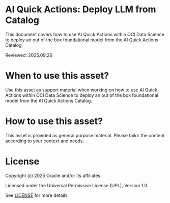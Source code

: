 # AI Quick Actions: Deploy LLM from Catalog
 
This document covers how to use AI Quick Actions within OCI Data Science to deploy an out of the box foundational model from the AI Quick Actions Catalog.

Reviewed: 2025.09.26
 

# When to use this asset?

Use this asset as support material when working on how to use AI Quick Actions within OCI Data Science to deploy an out of the box foundational model from the AI Quick Actions Catalog.


# How to use this asset?

This asset is provided as general purpose material. Please tailor the content according to your context and needs.


# License
 
Copyright (c) 2025 Oracle and/or its affiliates.
 
Licensed under the Universal Permissive License (UPL), Version 1.0.
 
See [LICENSE](https://github.com/oracle-devrel/technology-engineering/blob/main/LICENSE) for more details.
